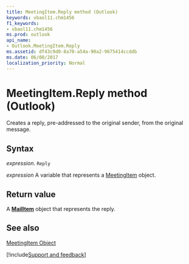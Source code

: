 ```yaml
---
title: MeetingItem.Reply method (Outlook)
keywords: vbaol11.chm1456
f1_keywords:
- vbaol11.chm1456
ms.prod: outlook
api_name:
- Outlook.MeetingItem.Reply
ms.assetid: df43c9d0-8a70-a54a-90a2-9675414ccddb
ms.date: 06/08/2017
localization_priority: Normal
---
```



# MeetingItem.Reply method (Outlook)

Creates a reply, pre-addressed to the original sender, from the original message.


## Syntax

_expression_. `Reply`

_expression_ A variable that represents a [MeetingItem](Outlook.MeetingItem.md) object.


## Return value

A  **[MailItem](Outlook.MailItem.md)** object that represents the reply.


## See also


[MeetingItem Object](Outlook.MeetingItem.md)

[!include[Support and feedback](~/includes/feedback-boilerplate.md)]